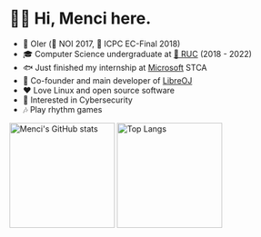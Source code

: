 # 👋🏻 Hi, Menci here.

* 🎈 OIer (🥈 NOI 2017, 🥉 ICPC EC-Final 2018)
* 🎓 Computer Science undergraduate at [🏫 RUC](https://www.ruc.edu.cn/) (2018 - 2022)
* 🐟 Just finished my internship at [Microsoft](https://careers.microsoft.com/) STCA
* 🌱 Co-founder and main developer of [LibreOJ](https://loj.ac)
* ❤️ Love Linux and open source software
* 🔐 Interested in Cybersecurity
* 🎶 Play rhythm games

<img src="https://github-readme-stats-one-bice.vercel.app/api?username=Menci&show_icons=true&include_all_commits=true&role=OWNER,ORGANIZATION_MEMBER" alt="Menci's GitHub stats" height="185px" /> <img src="https://github-readme-stats-one-bice.vercel.app/api/top-langs/?username=Menci&layout=compact&langs_count=8&include_all_commits=true&role=OWNER,ORGANIZATION_MEMBER" alt="Top Langs" height="185px" />
